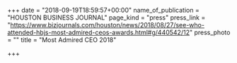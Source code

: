 +++
date = "2018-09-19T18:59:57+00:00"
name_of_publication = "HOUSTON BUSINESS JOURNAL"
page_kind = "press"
press_link = "https://www.bizjournals.com/houston/news/2018/08/27/see-who-attended-hbjs-most-admired-ceos-awards.html#g/440542/12"
press_photo = ""
title = "Most Admired CEO 2018"

+++